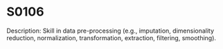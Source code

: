 # S0106
Description: Skill in data pre-processing (e.g., imputation, dimensionality reduction, normalization, transformation, extraction, filtering, smoothing).
